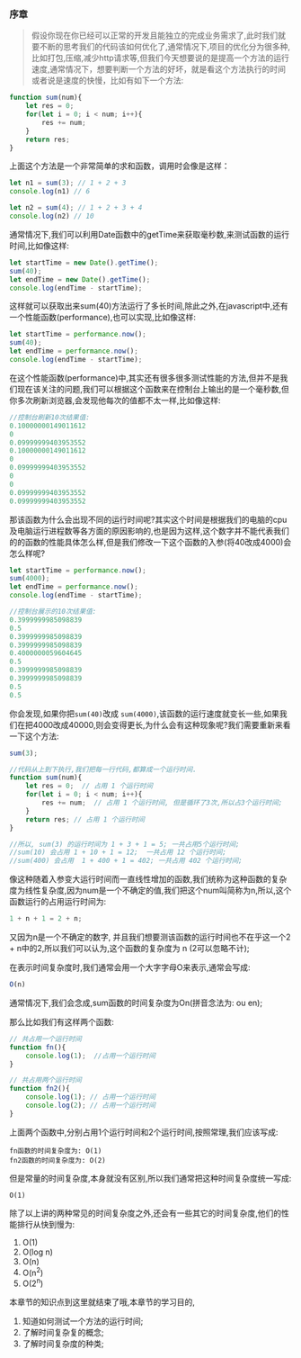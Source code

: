 ### 序章

> 假设你现在你已经可以正常的开发且能独立的完成业务需求了,此时我们就要不断的思考我们的代码该如何优化了,通常情况下,项目的优化分为很多种,比如打包,压缩,减少http请求等,但我们今天想要说的是提高一个方法的运行速度,通常情况下，想要判断一个方法的好坏，就是看这个方法执行的时间或者说是速度的快慢，比如有如下一个方法:

```javascript
function sum(num){
    let res = 0;
    for(let i = 0; i < num; i++){
        res += num;
    }
    return res;
}
```

上面这个方法是一个非常简单的求和函数，调用时会像是这样：

```javascript
let n1 = sum(3); // 1 + 2 + 3
console.log(n1) // 6 

let n2 = sum(4); // 1 + 2 + 3 + 4
console.log(n2) // 10
```

通常情况下,我们可以利用Date函数中的getTime来获取毫秒数,来测试函数的运行时间,比如像这样:

```javascript
let startTime = new Date().getTime();
sum(40);
let endTime = new Date().getTime();
console.log(endTime - startTime);
```

这样就可以获取出来sum(40)方法运行了多长时间,除此之外,在javascript中,还有一个性能函数(performance),也可以实现,比如像这样:

```javascript
let startTime = performance.now();
sum(40);
let endTime = performance.now();
console.log(endTime - startTime);
```

在这个性能函数(performance)中,其实还有很多很多测试性能的方法,但并不是我们现在该关注的问题,我们可以根据这个函数来在控制台上输出的是一个毫秒数,但你多次刷新浏览器,会发现他每次的值都不太一样,比如像这样:

```javascript
//控制台刷新10次结果值:
0.10000000149011612
0
0.09999999403953552
0.10000000149011612
0
0.09999999403953552
0
0
0.09999999403953552
0.09999999403953552
```

那该函数为什么会出现不同的运行时间呢?其实这个时间是根据我们的电脑的cpu及电脑运行进程数等各方面的原因影响的,也是因为这样,这个数字并不能代表我们的的函数的性能具体怎么样,但是我们修改一下这个函数的入参(将40改成4000)会怎么样呢?

```javascript
let startTime = performance.now();
sum(4000);
let endTime = performance.now();
console.log(endTime - startTime);

//控制台展示的10次结果值:
0.3999999985098839
0.5
0.3999999985098839
0.3999999985098839
0.4000000059604645
0.5
0.3999999985098839
0.3999999985098839
0.5
0.5
```

你会发现,如果你把<code>sum(40)</code>改成 <code>sum(4000)</code>,该函数的运行速度就变长一些,如果我们在把4000改成40000,则会变得更长,为什么会有这种现象呢?我们需要重新来看一下这个方法:

```javascript
sum(3);

//代码从上到下执行,我们把每一行代码,都算成一个运行时间.
function sum(num){
    let res = 0;  // 占用 1 个运行时间
    for(let i = 0; i < num; i++){
        res += num;  // 占用 1 个运行时间, 但是循环了3次,所以占3个运行时间;
    }
    return res; // 占用 1 个运行时间
}

//所以, sum(3) 的运行时间为 1 + 3 + 1 = 5; 一共占用5个运行时间;
//sum(10) 会占用 1 + 10 + 1 = 12;  一共占用 12 个运行时间;
//sum(400) 会占用  1 + 400 + 1 = 402; 一共占用 402 个运行时间;
```

像这种随着入参变大运行时间而一直线性增加的函数,我们统称为这种函数的复杂度为线性复杂度,因为num是一个不确定的值,我们把这个num叫简称为n,所以,这个函数运行的占用运行时间为:

```javascript
1 + n + 1 = 2 + n;
```

又因为n是一个不确定的数字, 并且我们想要测该函数的运行时间也不在乎这一个2 + n中的2,所以我们可以认为,这个函数的复杂度为 n (2可以忽略不计);

在表示时间复杂度时,我们通常会用一个大字字母O来表示,通常会写成:

```javascript
O(n)
```

通常情况下,我们会念成,sum函数的时间复杂度为On(拼音念法为: ou en);

那么比如我们有这样两个函数:

```javascript
// 共占用一个运行时间
function fn(){
    console.log(1);  //占用一个运行时间
}

// 共占用两个运行时间
function fn2(){
    console.log(1); // 占用一个运行时间
    console.log(2); // 占用一个运行时间
}

```

上面两个函数中,分别占用1个运行时间和2个运行时间,按照常理,我们应该写成:

```
fn函数的时间复杂度为: O(1)
fn2函数的时间复杂度为: O(2)
```

但是常量的时间复杂度,本身就没有区别,所以我们通常把这种时间复杂度统一写成:

```
O(1)
```

除了以上讲的两种常见的时间复杂度之外,还会有一些其它的时间复杂度,他们的性能排行从快到慢为:

1. O(1)   
2. O(log n)
3. O(n)
4. O(n<sup>2</sup>)      
5. O(2<sup>n</sup>)

本章节的知识点到这里就结束了哦,本章节的学习目的,

1. 知道如何测试一个方法的运行时间;
2. 了解时间复杂复的概念;
3. 了解时间复杂度的种类;